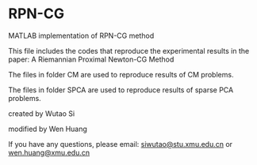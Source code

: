 # RPN-CG
MATLAB implementation of RPN-CG method


This file includes the codes that reproduce the experimental results in the paper:
   A Riemannian Proximal Newton-CG Method 

The files in folder CM are used to reproduce results of CM problems.

The files in folder SPCA are used to reproduce results of sparse PCA problems.


created by
Wutao Si

modified by 
Wen Huang

If you have any questions, please email: siwutao@stu.xmu.edu.cn or wen.huang@xmu.edu.cn


